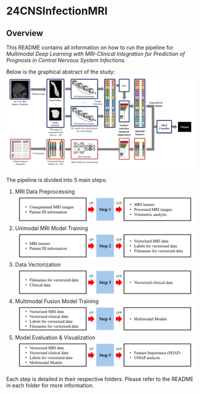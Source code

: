 # 24CNSInfectionMRI

## Overview

This README contains all information on how to run the pipeline for *Multimodal Deep Learning with MRI-Clinical Integration for Prediction of Prognosis in Central Nervous System Infections*.

Below is the graphical abstract of the study:
![](/_images/Graphical_Abstract.png)

The pipeline is divided into 5 main steps:
1. MRI Data Preprocessing
![](/_images/Step_1.png)
2. Unimodal MRI Model Training
![](/_images/Step_2.png)
3. Data Vectorization
![](/_images/Step_3.png)
4. Multimodal Fusion Model Training
![](/_images/Step_4.png)
5. Model Evaluation & Visualization
![](/_images/Step_5.png)

Each step is detailed in their respective folders.
Please refer to the README in each folder for more information.